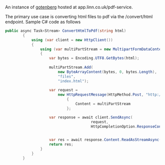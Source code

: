 An instance of [gotenberg](https://thecodingmachine.github.io/gotenberg/) hosted at app.linn.co.uk/pdf-service.

The primary use case is converting html files to pdf via the /convert/html endpoint. Sample C# code as follows

```cs
public async Task<Stream> ConvertHtmlToPdf(string html)
        {
            using (var client = new HttpClient())
            {
                using (var multiPartStream = new MultipartFormDataContent())
                {
                    var bytes = Encoding.UTF8.GetBytes(html);
                    
                    multiPartStream.Add(
                        new ByteArrayContent(bytes, 0, bytes.Length), 
                        "files", 
                        "index.html");
                                        
                    var request =
                        new HttpRequestMessage(HttpMethod.Post, "http://app.linn.co.uk/pdf-service/convert/html")
                            {
                                Content = multiPartStream
                            };

                    var response = await client.SendAsync(
                                       request, 
                                       HttpCompletionOption.ResponseContentRead);

                   
                    var res = await response.Content.ReadAsStreamAsync();
                    return res;
                }
            }
        }
```
